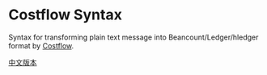 # Costflow Syntax

Syntax for transforming plain text message into Beancount/Ledger/hledger format by [Costflow](https://www.costflow.io/).

[中文版本](./zh)
